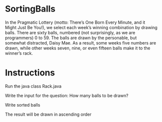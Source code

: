 # SortingBalls
In the Pragmatic Lottery (motto: There’s One Born Every Minute, and it Might Just Be You!), we select each week’s winning combination by drawing balls. There are sixty balls, numbered (not surprisingly, as we are programmers) 0 to 59. The balls are drawn by the personable, but somewhat distracted, Daisy Mae. As a result, some weeks five numbers are drawn, while other weeks seven, nine, or even fifteen balls make it to the winner’s rack. 

# Instructions
Run the java class Rack.java

Write the input for the question:
How many balls to be drawn?

Write sorted balls

The result will be drawn in ascending order
